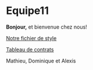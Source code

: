 # Equipe11




**Bonjour,** et bienvenue chez nous!

[Notre fichier de style](https://github.com/UQAM-INF2015-AUT-2011/equipe11/blob/master/Style.md)

[Tableau de contrats](https://skydrive.live.com/redir?resid=171F4944B3793CBA!1119&authkey=!ADjVu0bVlDDT70s)

Mathieu, Dominique et Alexis

